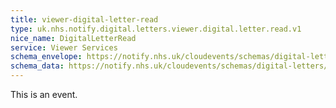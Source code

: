 ```yaml
---
title: viewer-digital-letter-read
type: uk.nhs.notify.digital.letters.viewer.digital.letter.read.v1
nice_name: DigitalLetterRead
service: Viewer Services
schema_envelope: https://notify.nhs.uk/cloudevents/schemas/digital-letters/2025-10-draft/events/uk.nhs.notify.digital.letters.viewer.digital.letter.read.v1.schema.json
schema_data: https://notify.nhs.uk/cloudevents/schemas/digital-letters/2025-10-draft/data/digital-letter-base-data.schema.json
---
```


This is an event.
